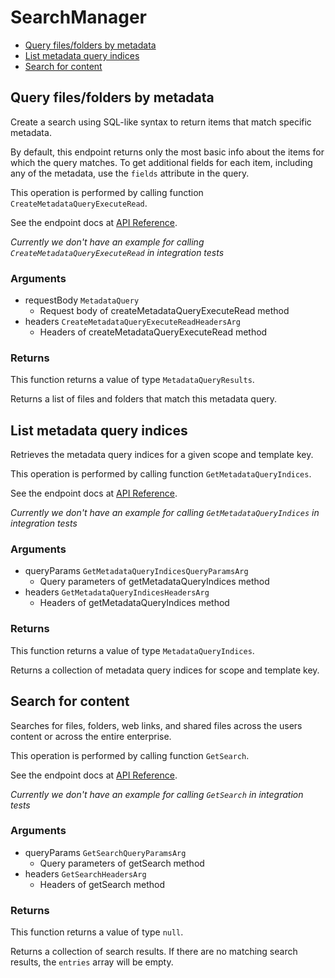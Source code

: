 # SearchManager


- [Query files/folders by metadata](#query-files-folders-by-metadata)
- [List metadata query indices](#list-metadata-query-indices)
- [Search for content](#search-for-content)

## Query files/folders by metadata

Create a search using SQL-like syntax to return items that match specific
metadata.

By default, this endpoint returns only the most basic info about the items for
which the query matches. To get additional fields for each item, including any
of the metadata, use the `fields` attribute in the query.

This operation is performed by calling function `CreateMetadataQueryExecuteRead`.

See the endpoint docs at
[API Reference](https://developer.box.com/reference/post-metadata-queries-execute-read/).

*Currently we don't have an example for calling `CreateMetadataQueryExecuteRead` in integration tests*

### Arguments

- requestBody `MetadataQuery`
  - Request body of createMetadataQueryExecuteRead method
- headers `CreateMetadataQueryExecuteReadHeadersArg`
  - Headers of createMetadataQueryExecuteRead method


### Returns

This function returns a value of type `MetadataQueryResults`.

Returns a list of files and folders that match this metadata query.


## List metadata query indices

Retrieves the metadata query indices for a given scope and template key.

This operation is performed by calling function `GetMetadataQueryIndices`.

See the endpoint docs at
[API Reference](https://developer.box.com/reference/get-metadata-query-indices/).

*Currently we don't have an example for calling `GetMetadataQueryIndices` in integration tests*

### Arguments

- queryParams `GetMetadataQueryIndicesQueryParamsArg`
  - Query parameters of getMetadataQueryIndices method
- headers `GetMetadataQueryIndicesHeadersArg`
  - Headers of getMetadataQueryIndices method


### Returns

This function returns a value of type `MetadataQueryIndices`.

Returns a collection of metadata query indices for scope and template key.


## Search for content

Searches for files, folders, web links, and shared files across the
users content or across the entire enterprise.

This operation is performed by calling function `GetSearch`.

See the endpoint docs at
[API Reference](https://developer.box.com/reference/get-search/).

*Currently we don't have an example for calling `GetSearch` in integration tests*

### Arguments

- queryParams `GetSearchQueryParamsArg`
  - Query parameters of getSearch method
- headers `GetSearchHeadersArg`
  - Headers of getSearch method


### Returns

This function returns a value of type `null`.

Returns a collection of search results. If there are no matching
search results, the `entries` array will be empty.


